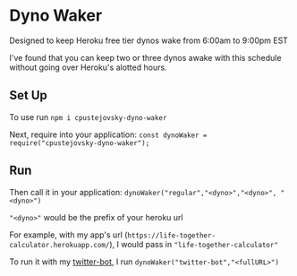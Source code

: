 # Dyno Waker

Designed to keep Heroku free tier dynos wake from 6:00am to 9:00pm EST

I've found that you can keep two or three dynos awake with this schedule without going over Heroku's alotted hours.

## Set Up

To use run `npm i cpustejovsky-dyno-waker`

Next, require into your application:
`const dynoWaker = require("cpustejovsky-dyno-waker");`

## Run

Then call it in your application:
`dynoWaker("regular","<dyno>","<dyno>", "<dyno>")`

`"<dyno>"` would be the prefix of your heroku url

For example, with my app's url (`https://life-together-calculator.herokuapp.com/`), I would pass in `"life-together-calculator"`

To run it with my [twitter-bot](https://github.com/cpustejovsky/go_twitter_bot), I run `dynoWaker("twitter-bot","<fullURL>")`